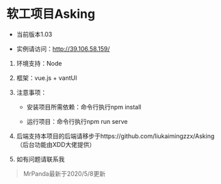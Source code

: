 # 软工项目Asking

- 当前版本1.03

- 实例请访问：http://39.106.58.159/

1. 环境支持：Node

2. 框架：vue.js + vantUI

3. 注意事项：

    - 安装项目所需依赖：命令行执行npm install

    - 运行项目：命令行执行npm run serve

4. 后端支持本项目的后端请移步于https://github.com/liukaimingzzx/Asking （后台功能由XDD大佬提供）

5. 如有问题请联系我


> MrPanda最新于2020/5/8更新
